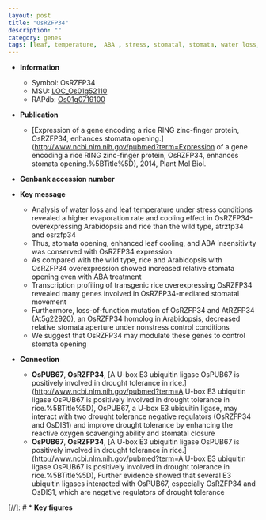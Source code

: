 ```yaml
---
layout: post
title: "OsRZFP34"
description: ""
category: genes
tags: [leaf, temperature,  ABA , stress, stomatal, stomata, water loss, ABA]
---
```


* **Information**  
    + Symbol: OsRZFP34  
    + MSU: [LOC_Os01g52110](http://rice.uga.edu/cgi-bin/ORF_infopage.cgi?orf=LOC_Os01g52110)  
    + RAPdb: [Os01g0719100](https://rapdb.dna.affrc.go.jp/locus/?name=Os01g0719100)  

* **Publication**  
    + [Expression of a gene encoding a rice RING zinc-finger protein, OsRZFP34, enhances stomata opening.](http://www.ncbi.nlm.nih.gov/pubmed?term=Expression of a gene encoding a rice RING zinc-finger protein, OsRZFP34, enhances stomata opening.%5BTitle%5D), 2014, Plant Mol Biol.

* **Genbank accession number**  

* **Key message**  
    + Analysis of water loss and leaf temperature under stress conditions revealed a higher evaporation rate and cooling effect in OsRZFP34-overexpressing Arabidopsis and rice than the wild type, atrzfp34 and osrzfp34
    + Thus, stomata opening, enhanced leaf cooling, and ABA insensitivity was conserved with OsRZFP34 expression
    + As compared with the wild type, rice and Arabidopsis with OsRZFP34 overexpression showed increased relative stomata opening even with ABA treatment
    + Transcription profiling of transgenic rice overexpressing OsRZFP34 revealed many genes involved in OsRZFP34-mediated stomatal movement
    + Furthermore, loss-of-function mutation of OsRZFP34 and AtRZFP34 (At5g22920), an OsRZFP34 homolog in Arabidopsis, decreased relative stomata aperture under nonstress control conditions
    + We suggest that OsRZFP34 may modulate these genes to control stomata opening

* **Connection**  
    + __OsPUB67__, __OsRZFP34__, [A U-box E3 ubiquitin ligase OsPUB67 is positively involved in drought tolerance in rice.](http://www.ncbi.nlm.nih.gov/pubmed?term=A U-box E3 ubiquitin ligase OsPUB67 is positively involved in drought tolerance in rice.%5BTitle%5D), OsPUB67, a U-box E3 ubiquitin ligase, may interact with two drought tolerance negative regulators (OsRZFP34 and OsDIS1) and improve drought tolerance by enhancing the reactive oxygen scavenging ability and stomatal closure
    + __OsPUB67__, __OsRZFP34__, [A U-box E3 ubiquitin ligase OsPUB67 is positively involved in drought tolerance in rice.](http://www.ncbi.nlm.nih.gov/pubmed?term=A U-box E3 ubiquitin ligase OsPUB67 is positively involved in drought tolerance in rice.%5BTitle%5D),  Further evidence showed that several E3 ubiquitin ligases interacted with OsPUB67, especially OsRZFP34 and OsDIS1, which are negative regulators of drought tolerance

[//]: # * **Key figures**  


